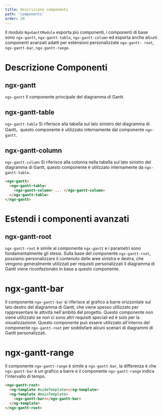 ```yaml
---
title: Descrizione componenti
path: 'components'
order: 20
---
```


Il modulo `NgxGanttModule` esporta più componenti, i componenti di base sono `ngx-gantt`, `ngx-gantt-table`, `ngx-gantt-column` ed esporta anche alcuni componenti avanzati adatti per estensioni personalizzate `ngx-gantt- root`, `ngx-gantt-bar`, `ngx-gantt-range`.

# Descrizione Componenti

## ngx-gantt

`ngx-gantt` Il componente principale del diagramma di Gantt.

## ngx-gantt-table

`ngx-gantt-table` Si riferisce alla tabella sul lato sinistro del diagramma di Gantt，questo componente è utilizzato internamente dal componente `ngx-gantt`.

## ngx-gantt-column

`ngx-gantt-column` Si riferisce alla colonna nella tabella sul lato sinistro del diagramma di Gantt, questo componente è utilizzato internamente da `ngx-gantt-table`.

```html
<ngx-gantt>
  <ngx-gantt-table>
    <ngx-gantt-column> ... </ngx-gantt-column>
  </ngx-gantt-table>
</ngx-gantt>
```

# Estendi i componenti avanzati

## ngx-gantt-root

`ngx-gantt-root` è simile al componente `ngx-gantt` e i parametri sono fondamentalmente gli stessi. Sulla base del componente `ngx-gantt-root`, possiamo personalizzare il contenuto delle aree sinistra e destra, che vengono generalmente utilizzati per requisiti personalizzati Il diagramma di Gantt viene riconfezionato in base a questo componente.

# ngx-gantt-bar

Il componente `ngx-gantt-bar` si riferisce al grafico a barre orizzontale sul lato destro del diagramma di Gantt, che viene spesso utilizzato per rappresentare le attività nell'ambito del progetto. Questo componente non viene utilizzato se non ci sono altri requisiti speciali ed è solo per la visualizzazione. Questo componente può essere utilizzato all'interno del componente `ngx-gantt-root` per soddisfare alcuni scenari di diagrammi di Gantt personalizzati.

# ngx-gantt-range

Il componente `ngx-gantt-range` è simile a `ngx-gantt-bar`, la differenza è che `ngx-gantt-bar` è un grafico a barre e il componente `ngx-gantt-range` indica l'intervallo di tempo.

```html
<ngx-gantt-root>
  <ng-template #sideTemplate></ng-template>
  <ng-template #mainTemplate>
    <ngx-gantt-bar></ngx-gantt-bar>
  </ng-template>
</ngx-gantt-root>
```
